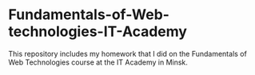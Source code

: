 # Fundamentals-of-Web-technologies-IT-Academy
This repository includes my homework that I did on the Fundamentals of Web Technologies course at the IT Academy in Minsk.
